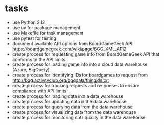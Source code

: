 # tasks

- use Python 3.12
- use uv for package management
- use Makefile for task management
- use pytest for testing
- document available API options from BoardGameGeek API https://boardgamegeek.com/wiki/page/BGG_XML_API2
- create process for requesting game info from BoardGameGeek API that conforms to the API limits
- create process for loading game info into a cloud data warehouse (Azure, BigQuery)
- create process for identifying IDs for boardgames to request from http://bgg.activityclub.org/bggdata/thingids.txt
- create process for tracking requests and responses to ensure compliance with API limits
- create process for loading data into a data warehouse
- create process for updating data in the data warehouse
- create process for querying data from the data warehouse
- create process for visualizing data from the data warehouse
- create process for monitoring data quality in the data warehouse